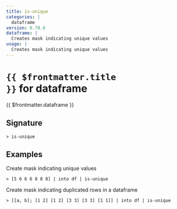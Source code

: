 ```yaml
---
title: is-unique
categories: |
  dataframe
version: 0.70.0
dataframe: |
  Creates mask indicating unique values
usage: |
  Creates mask indicating unique values
---
```


# <code>{{ $frontmatter.title }}</code> for dataframe

<div class='command-title'>{{ $frontmatter.dataframe }}</div>

## Signature

```> is-unique ```

## Examples

Create mask indicating unique values
```shell
> [5 6 6 6 8 8 8] | into df | is-unique
```

Create mask indicating duplicated rows in a dataframe
```shell
> [[a, b]; [1 2] [1 2] [3 3] [3 3] [1 1]] | into df | is-unique
```
